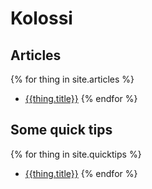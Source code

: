 # Kolossi

## Articles

{% for thing in site.articles %}
* [{{thing.title}}]({{thing.url}})
{% endfor %}


## Some quick tips

{% for thing in site.quicktips %}
* [{{thing.title}}]({{thing.url}})
{% endfor %}